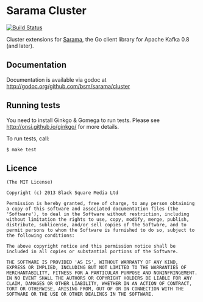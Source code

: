 # Sarama Cluster

[![Build Status](https://travis-ci.org/bsm/sarama.png)](https://travis-ci.org/bsm/sarama)

Cluster extensions for [Sarama](https://github.com/Shopify/sarama), the Go client library for Apache Kafka 0.8 (and later).

## Documentation

Documentation is available via godoc at http://godoc.org/github.com/bsm/sarama/cluster

## Running tests

You need to install Ginkgo & Gomega to run tests. Please see
http://onsi.github.io/ginkgo/ for more details.

To run tests, call:

    $ make test

## Licence

    (The MIT License)

    Copyright (c) 2013 Black Square Media Ltd

    Permission is hereby granted, free of charge, to any person obtaining
    a copy of this software and associated documentation files (the
    'Software'), to deal in the Software without restriction, including
    without limitation the rights to use, copy, modify, merge, publish,
    distribute, sublicense, and/or sell copies of the Software, and to
    permit persons to whom the Software is furnished to do so, subject to
    the following conditions:

    The above copyright notice and this permission notice shall be
    included in all copies or substantial portions of the Software.

    THE SOFTWARE IS PROVIDED 'AS IS', WITHOUT WARRANTY OF ANY KIND,
    EXPRESS OR IMPLIED, INCLUDING BUT NOT LIMITED TO THE WARRANTIES OF
    MERCHANTABILITY, FITNESS FOR A PARTICULAR PURPOSE AND NONINFRINGEMENT.
    IN NO EVENT SHALL THE AUTHORS OR COPYRIGHT HOLDERS BE LIABLE FOR ANY
    CLAIM, DAMAGES OR OTHER LIABILITY, WHETHER IN AN ACTION OF CONTRACT,
    TORT OR OTHERWISE, ARISING FROM, OUT OF OR IN CONNECTION WITH THE
    SOFTWARE OR THE USE OR OTHER DEALINGS IN THE SOFTWARE.

